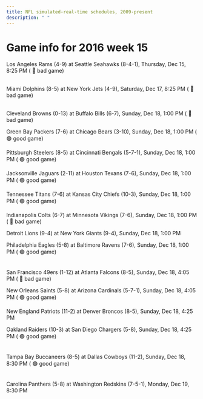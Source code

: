 ```yaml
---
title: NFL simulated-real-time schedules, 2009-present
description: " "
---
```


# Game info for 2016 week 15

Los Angeles Rams (4-9) at Seattle Seahawks (8-4-1), Thursday, Dec 15, 8:25 PM (	:red_circle: bad game)

<br/>Miami Dolphins (8-5) at New York Jets (4-9), Saturday, Dec 17, 8:25 PM (	:red_circle: bad game)

<br/>Cleveland Browns (0-13) at Buffalo Bills (6-7), Sunday, Dec 18, 1:00 PM (	:red_circle: bad game)

Green Bay Packers (7-6) at Chicago Bears (3-10), Sunday, Dec 18, 1:00 PM (	:green_circle: good game)

Pittsburgh Steelers (8-5) at Cincinnati Bengals (5-7-1), Sunday, Dec 18, 1:00 PM (	:green_circle: good game)

Jacksonville Jaguars (2-11) at Houston Texans (7-6), Sunday, Dec 18, 1:00 PM (	:green_circle: good game)

Tennessee Titans (7-6) at Kansas City Chiefs (10-3), Sunday, Dec 18, 1:00 PM (	:green_circle: good game)

Indianapolis Colts (6-7) at Minnesota Vikings (7-6), Sunday, Dec 18, 1:00 PM (	:red_circle: bad game)

Detroit Lions (9-4) at New York Giants (9-4), Sunday, Dec 18, 1:00 PM

Philadelphia Eagles (5-8) at Baltimore Ravens (7-6), Sunday, Dec 18, 1:00 PM (	:green_circle: good game)

<br/>San Francisco 49ers (1-12) at Atlanta Falcons (8-5), Sunday, Dec 18, 4:05 PM (	:red_circle: bad game)

New Orleans Saints (5-8) at Arizona Cardinals (5-7-1), Sunday, Dec 18, 4:05 PM (	:green_circle: good game)

New England Patriots (11-2) at Denver Broncos (8-5), Sunday, Dec 18, 4:25 PM

Oakland Raiders (10-3) at San Diego Chargers (5-8), Sunday, Dec 18, 4:25 PM (	:green_circle: good game)

<br/>Tampa Bay Buccaneers (8-5) at Dallas Cowboys (11-2), Sunday, Dec 18, 8:30 PM (	:green_circle: good game)

<br/>Carolina Panthers (5-8) at Washington Redskins (7-5-1), Monday, Dec 19, 8:30 PM

